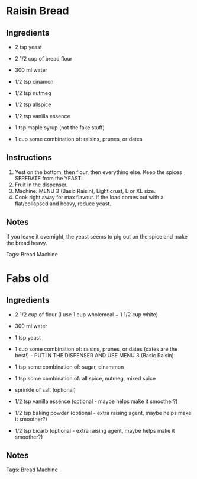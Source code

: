 # Raisin Bread


## Ingredients

* 2 tsp yeast
* 2 1/2 cup of bread flour
* 300 ml water

* 1/2 tsp cinamon
* 1/2 tsp nutmeg
* 1/2 tsp allspice
* 1/2 tsp vanilla essence
* 1 tsp maple syrup (not the fake stuff)

* 1 cup some combination of: raisins, prunes, or dates 

## Instructions

1. Yest on the bottom, then flour, then everything else. Keep the spices SEPERATE from the YEAST.
2. Fruit in the dispenser.
3. Machine: MENU 3 (Basic Raisin), Light crust, L or XL size.
4. Cook right away for max flavour. If the load comes out with a flat/collapsed and heavy, reduce yeast.

## Notes

If you leave it overnight, the yeast seems to pig out on the spice and make the bread heavy.

Tags: Bread Machine


# Fabs old

## Ingredients

* 2 1/2 cup of flour (I use 1 cup wholemeal + 1 1/2 cup white)
* 300 ml water
* 1 tsp yeast
* 1 cup some combination of: raisins, prunes, or dates (dates are the best!) - PUT IN THE DISPENSER AND USE MENU 3 (Basic Raisin)

* 1 tsp some combination of: sugar, cinammon
* 1 tsp some combination of: all spice, nutmeg, mixed spice

* sprinkle of salt (optional)
* 1/2 tsp vanilla essence (optional - maybe helps make it smoother?)

* 1/2 tsp baking powder (optional - extra raising agent, maybe helps make it smoother?)
* 1/2 tsp bicarb (optional - extra raising agent, maybe helps make it smoother?)

## Notes

Tags: Bread Machine
